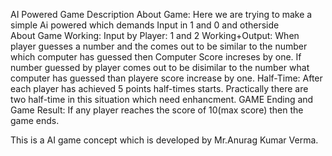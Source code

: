 AI Powered Game
Description About Game:
Here we are trying to make a simple Ai powered which demands Input in 1 and 0 and otherside  
About Game Working:
Input by Player: 1 and 2
Working+Output: When player guesses a number and the comes out to be similar to the number which computer has guessed then Computer Score increses by one.
         If number guessed by player comes out to be disimilar to the number what computer has guessed than playere score increase by one.
Half-Time: After each player has achieved 5 points half-times starts. Practically there are two half-time in this situation which need enhancment.
GAME Ending and Game Result: If any player reaches the score of 10(max score) then the game ends.

This is a AI game concept which is developed by Mr.Anurag Kumar Verma.

